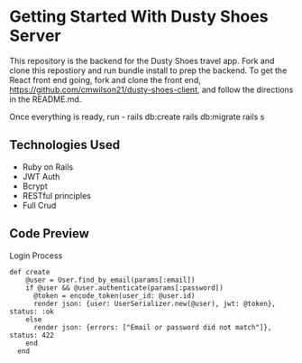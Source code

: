 # Getting Started With Dusty Shoes Server

This repository is the backend for the Dusty Shoes travel app. Fork and clone this repostiory and run bundle install to prep the backend. To get the React front end going, fork and clone the front end, https://github.com/cmwilson21/dusty-shoes-client, and follow the directions in the README.md. 

Once everything is ready, run -
rails db:create
rails db:migrate
rails s


## Technologies Used
  - Ruby on Rails
  - JWT Auth
  - Bcrypt
  - RESTful principles
  - Full Crud


## Code Preview
Login Process
```   
def create
    @user = User.find_by_email(params[:email])
    if @user && @user.authenticate(params[:password])
      @token = encode_token(user_id: @user.id)
      render json: {user: UserSerializer.new(@user), jwt: @token}, status: :ok
    else
      render json: {errors: ["Email or password did not match"]}, status: 422
    end
  end
  ```
